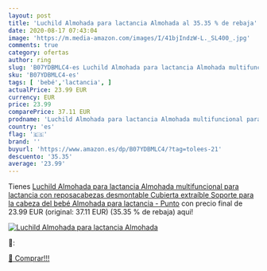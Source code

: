 ```yaml
---
layout: post
title: 'Luchild Almohada para lactancia Almohada al 35.35 % de rebaja'
date: 2020-08-17 07:43:04
image: 'https://m.media-amazon.com/images/I/41bjIndzW-L._SL400_.jpg'
comments: true
category: ofertas
author: ring
slug: 'B07YDBMLC4-es Luchild Almohada para lactancia Almohada multifuncional...'
sku: 'B07YDBMLC4-es'
tags: [ 'bebé','lactancia', ]
actualPrice: 23.99 EUR
currency: EUR
price: 23.99
comparePrice: 37.11 EUR
prodname: 'Luchild Almohada para lactancia Almohada multifuncional para lactancia con reposacabezas desmontable Cubierta extraíble Soporte para la cabeza del bebé Almohada para lactancia - Punto'
country: 'es'
flag: '🇪🇸'
brand: ''
buyurl: 'https://www.amazon.es/dp/B07YDBMLC4/?tag=tolees-21'
descuento: '35.35'
average: '23.99'
---
```


Tienes [Luchild Almohada para lactancia Almohada multifuncional para lactancia con reposacabezas desmontable Cubierta extraíble Soporte para la cabeza del bebé Almohada para lactancia - Punto](https://www.amazon.es/dp/B07YDBMLC4/?tag=tolees-21) con precio final de  23.99 EUR (original: 37.11 EUR) (35.35 %  de rebaja) aqui!

[![Luchild Almohada para lactancia Almohada](https://m.media-amazon.com/images/I/41bjIndzW-L._SL400_.jpg)](https://www.amazon.es/dp/B07YDBMLC4/?tag=tolees-21)

🔎:


[🛒 Comprar!!!](https://www.amazon.es/dp/B07YDBMLC4/?tag=tolees-21)
